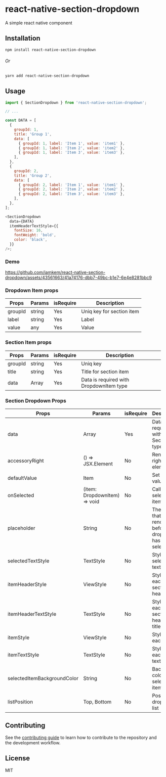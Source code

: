 # react-native-section-dropdown

A simple react native component

## Installation

```sh
npm install react-native-section-dropdown
```
###### Or

```sh
yarn add react-native-section-dropdown
```

## Usage

```js
import { SectionDropdown } from 'react-native-section-dropdown';

// ...

const DATA = [
  {
    groupId: 1,
    title: 'Group 1',
    data: [
      { groupId: 1, label: 'Item 1', value: 'item1' },
      { groupId: 1, label: 'Item 2', value: 'item2' },
      { groupId: 1, label: 'Item 3', value: 'item3' },
    ],
  },
  {
    groupId: 2,
    title: 'Group 2',
    data: [
      { groupId: 2, label: 'Item 1', value: 'item1' },
      { groupId: 2, label: 'Item 2', value: 'item2' },
      { groupId: 2, label: 'Item 3', value: 'item3' },
    ],
  },
];

<SectionDropdown
  data={DATA}
  itemHeaderTextStyle={{
    fontSize: 16,
    fontWeight: 'bold',
    color: 'black',
  }}
/>;
```
### Demo

https://github.com/iamkem/react-native-section-dropdown/assets/43561663/41a74176-dbb7-49bc-b1e7-6e4e8281bbc9

### Dropdown Item props

| Props   | Params | isRequire | Description               |
|---------|--------|-----------|---------------------------|
| groupId | string | Yes       | Uniq key for section item |
| label   | string | Yes       | Label                     |
| value   | any    | Yes       | Value                     |

### Section Item props

| Props   | Params | isRequire | Description                             |
|---------|--------|-----------|-----------------------------------------|
| groupId | string | Yes       | Uniq key                                |
| title   | string | Yes       | Title for section item                  |
| data    | Array  | Yes       | Data is required with DropdownItem type |

### Section Dropdown Props

| Props                       | Params                       | isRequire | Description                                                        |
|-----------------------------|------------------------------|-----------|--------------------------------------------------------------------|
| data                        | Array                        | Yes       | Data is required with SectionItem type                             |
| accessoryRight              | () => JSX.Element            | No        | Render of right element                                            |
| defaultValue                | Item                         | No        | Set default value                                                  |
| onSelected                  | (item: DropdownItem) => void | No        | Callback for selected item                                         |
| placeholder                 | String                       | No        | The string that will be rendered before dropdown has been selected |
| selectedTextStyle           | TextStyle                    | No        | Styling for selected text                                          |
| itemHeaderStyle             | ViewStyle                    | No        | Styling for each section header                                    |
| itemHeaderTextStyle         | TextStyle                    | No        | Styling for each section header text title                         |
| itemStyle                   | ViewStyle                    | No        | Styling for each item                                              |
| itemTextStyle               | TextStyle                    | No        | Styling for each item text                                         |
| selectedItemBackgroundColor | String                       | No        | Background color for selected item                                 |
| listPosition                | Top, Bottom                  | No        | Position of dropdown list                                          |

## Contributing

See the [contributing guide](CONTRIBUTING.md) to learn how to contribute to the repository and the development workflow.

## License

MIT

